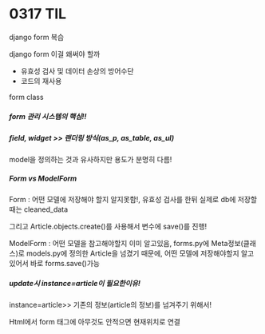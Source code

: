 # 0317 TIL



django form 복습

django form 이걸 왜써야 할까

* 유효성 검사 및 데이터 손상의 방어수단
* 코드의 재사용



form class

##### form 관리 시스템의 핵심!!

##### field, widget >> 랜더링 방식(as_p, as_table, as_ul)

model을 정의하는 것과 유사하지만 용도가 분명히 다름!



##### Form vs ModelForm

Form : 어떤 모델에 저장해야 할지 알지못함!, 유효성 검사를 한뒤 실제로 db에 저장할때는 cleaned_data

그리고 Article.objects.create()를 사용해서 변수에 save()를 진행!

ModelForm : 어떤 모델을 참고해야할지 이미 알고있음, forms.py에 Meta정보(클래스)로 models.py에 정의한 Article을 넘겼기 때문에, 어떤 모델에 저장해야할지 알고 있어서 바로 forms.save()가능



##### update시 instance=article이 필요한이유!

instance=article>> 기존의 정보(article의 정보)를 넘겨주기 위해서!



Html에서 form 태그에 아무것도 안적으면 현재위치로 연결